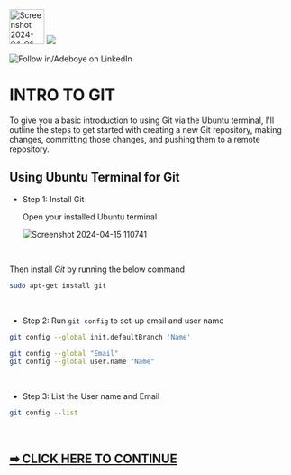 <img width="62" alt="Screenshot 2024-04-06 022623" src="https://github.com/fadarboye/Intro-To-Git/assets/130584349/4878512e-0d52-4bc9-ade5-ec2700a59a6c">
<a href="https://www.linkedin.com/in/adeboye-famurewa-700b9426/"><img src="https://img.shields.io/badge/LinkedIn-0077B5?style=for-the-badge&logo=linkedin&logoColor=white"></a> 

![](https://img.shields.io/badge/Follow%20%ad-1.4k-blue?logo=linkedin&style=social "Follow in/Adeboye on LinkedIn") 


# INTRO TO GIT


To give you a basic introduction to using Git via the Ubuntu terminal, I'll outline the steps to get started with creating a new Git repository, making changes, committing those changes, and pushing them to a remote repository.


## Using Ubuntu Terminal for Git

- Step 1: Install Git

  Open your installed Ubuntu terminal

  ![Screenshot 2024-04-15 110741](https://github.com/fadarboye/Intro-To-Git/assets/130584349/ecf5938c-50c9-449f-aed3-f50d4a1f72f6)

<br/>

Then install *Git* by running the below command

```sh
sudo apt-get install git
```

<br/>

- Step 2: Run `git config` to set-up email and user name

```sh
git config --global init.defaultBranch 'Name'
```

```sh
git config --global "Email"
git config --global user.name "Name"
```

<br/>


- Step 3: List the User name and Email

```sh
git config --list
```

<br/>

## [➡ CLICK HERE TO CONTINUE](https://github.com/fadarboye/Intro-To-Git/blob/main/PAGE%202.md#using-ubuntu-terminal-for-git)
